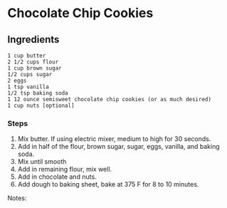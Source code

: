 # Chocolate Chip Cookies #

## Ingredients ##
```
1 cup butter
2 1/2 cups flour
1 cup brown sugar
1/2 cups sugar
2 eggs
1 tsp vanilla
1/2 tsp baking soda
1 12 ounce semisweet chocolate chip cookies (or as much desired)
1 cup nuts [optional]
```

### Steps ###
1. Mix butter. If using electric mixer, medium to high for 30 seconds.
2. Add in half of the flour, brown sugar, sugar, eggs, vanilla, and baking soda.
3. Mix until smooth
4. Add in remaining flour, mix well.
5. Add in chocolate and nuts. 
6. Add dough to baking sheet, bake at 375 F for 8 to 10 minutes. 


Notes:

